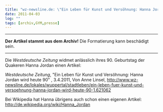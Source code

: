 ```yaml
---
title: "wz-newsline.de: \"Ein Leben für Kunst und Versöhnung: Hanna Jordan wird heute 90\""
date: 2011-04-03
log: ""
tags: [archiv,GYM,presse]
---
```

<hr><b>Der Artikel stammt aus dem Archiv!</b> Die Formatierung kann beschädigt sein.<hr>

Die <i>Westdeutsche Zeitung</i> widmet anlässlich ihres 90. Geburtstag der Quakeren  Hanna Jordan einen Artikel:

 <i>Westdeutsche Zeitung</i>,  "Ein Leben für Kunst und Versöhnung: Hanna Jordan wird heute 90" , 3.4.2011, Von Anne Linsel, http://www.wz-newsline.de/lokales/wuppertal/stadtleben/ein-leben-fuer-kunst-und-versoehnung-hanna-jordan-wird-heute-90-1.621062 

Bei Wikipedia hat Hanna übrigens auch schon einen eigenen Artikel: http://de.wikipedia.org/wiki/Hanna_Jordan
